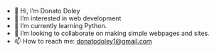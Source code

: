 - 👋 Hi, I’m Donato Doley
- 👀 I’m interested in web development
- 🌱 I’m currently learning Python. 
- 💞️ I’m looking to collaborate on making simple webpages and sites.
- 📫 How to reach me: donatodoley1@gmail.com

<!---
dd301/dd301 is a ✨ special ✨ repository because its `README.md` (this file) appears on your GitHub profile.
You can click the Preview link to take a look at your changes.
--->
